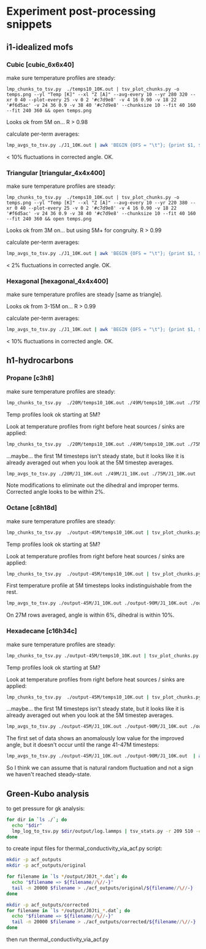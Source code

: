 # Experiment post-processing snippets

## i1-idealized mofs

### Cubic [cubic_6x6x40]

make sure temperature profiles are steady:
```
lmp_chunks_to_tsv.py  ./temps10_10K.out | tsv_plot_chunks.py -o temps.png --yl "Temp [K]" --xl "Z [A]" --avg-every 10 --yr 280 320 --xr 0 40 --plot-every 25 -v 0 2 '#c7d9e8' -v 4 16 0.90 -v 18 22 '#f6d5ac' -v 24 36 0.9 -v 38 40 '#c7d9e8' --chunksize 10 --fit 40 160 --fit 240 360 && open temps.png
```

Looks ok from 5M on... R > 0.98

calculate per-term averages:

```bash
lmp_avgs_to_tsv.py ./J1_10K.out | awk 'BEGIN {OFS = "\t"}; {print $1, $2-$9, $3-$2-($10-$9), $5-$2-($12-$9), $7-$4-($14-$11), $8-$15, $3+$5+$7-2*$4-($10+$12+$14-2*$11), $3+$5+$8-$4-($10+$12+$15-$11);}' | tsv_eq_trends.py -c 1 "CV_KEPE" -c 2 "CV_p" -c 3 "CV_b" -c 4 "CV_ao" -c 5 "CV_ai" -c 6 "CV_o" -c 7 "CV_i" -n 500 -s 500 | less -S
```

< 10% fluctuations in corrected angle. OK.

### Triangular [triangular_4x4x400]

make sure temperature profiles are steady:
```
lmp_chunks_to_tsv.py  ./temps10_10K.out | tsv_plot_chunks.py -o temps.png --yl "Temp [K]" --xl "Z [A]" --avg-every 10 --yr 220 380 --xr 0 40 --plot-every 25 -v 0 2 '#c7d9e8' -v 4 16 0.90 -v 18 22 '#f6d5ac' -v 24 36 0.9 -v 38 40 '#c7d9e8' --chunksize 10 --fit 40 160 --fit 240 360 && open temps.png
```

Looks ok from 3M on... but using 5M+ for congruity. R > 0.99

calculate per-term averages:

```bash
lmp_avgs_to_tsv.py ./J1_10K.out | awk 'BEGIN {OFS = "\t"}; {print $1, $2-$9, $3-$2-($10-$9), $5-$2-($12-$9), $7-$4-($14-$11), $8-$15, $3+$5+$7-2*$4-($10+$12+$14-2*$11), $3+$5+$8-$4-($10+$12+$15-$11);}' | tsv_eq_trends.py -c 1 "CV_KEPE" -c 2 "CV_p" -c 3 "CV_b" -c 4 "CV_ao" -c 5 "CV_ai" -c 6 "CV_o" -c 7 "CV_i" -n 500 -s 500 | less -S
```

< 2% fluctuations in corrected angle. OK.



### Hexagonal [hexagonal_4x4x400]

make sure temperature profiles are steady [same as triangle].

Looks ok from 3-15M on... R > 0.99

calculate per-term averages:

```bash
lmp_avgs_to_tsv.py ./J1_10K.out | awk 'BEGIN {OFS = "\t"}; {print $1, $2-$9, $3-$2-($10-$9), $5-$2-($12-$9), $7-$4-($14-$11), $8-$15, $3+$5+$7-2*$4-($10+$12+$14-2*$11), $3+$5+$8-$4-($10+$12+$15-$11);}' | tsv_eq_trends.py -c 1 "CV_KEPE" -c 2 "CV_p" -c 3 "CV_b" -c 4 "CV_ao" -c 5 "CV_ai" -c 6 "CV_o" -c 7 "CV_i" -n 400 -s 300 | less -S
```

< 10% fluctuations in corrected angle. OK.




## h1-hydrocarbons

### Propane [c3h8]

make sure temperature profiles are steady:
```bash
lmp_chunks_to_tsv.py  ./20M/temps10_10K.out ./49M/temps10_10K.out ./75M/temps10_10K.out | tsv_plot_chunks.py -o temps.png --yl "Temp [K]" --xl "Z [A]" --avg-every 10 --yr 220 320 --xr 0 40 --plot-every 50 -v 0 2 '#c7d9e8' -v 4 16 0.90 -v 18 22 '#f6d5ac' -v 24 36 0.9 -v 38 40 '#c7d9e8' --chunksize 3.23 --fit 12.9 51.7 --fit 77.5 116.3 && open temps.png
```

Temp profiles look ok starting at 5M?

Look at temperature profiles from right before heat sources / sinks are applied:

```bash
lmp_chunks_to_tsv.py  ./20M/temps10_10K.out ./49M/temps10_10K.out ./75M/temps10_10K.out | tsv_plot_chunks.py -o temps-ss.png  -r 400 1000 --yl "Temp [K]" --xl "Z [A]" --avg-every 10 --yr 220 320 --xr 0 40 --plot-every 5 -v 0 2 '#c7d9e8' -v 4 16 0.90 -v 18 22 '#f6d5ac' -v 24 36 0.9 -v 38 40 '#c7d9e8' --chunksize 3.23 --fit 12.9 51.7 --fit 77.5 116.3 && open temps-ss.png
```

...maybe... the first 1M timesteps isn't steady state, but it looks like it is already averaged out when you look at the 5M timestep averages.

```bash
lmp_avgs_to_tsv.py ./20M/J1_10K.out ./49M/J1_10K.out ./75M/J1_10K.out | awk 'BEGIN {OFS = "\t"}; {print $1, $2-$11, $3-$12-($2-$11), $4-$13-($2-$11), $5-$14-($2-$11), $6-$15, $7-$16, $8-$17, $9-$18, $10-$19, $3+$4+$5+$6+$7-2*$2-($12+$13+$14+$15+$16-2*$11), $3+$4+$8+$9+$10-$2-($12+$13+$17+$18+$19-$11);}' | tsv_eq_trends.py -c 1 "CV_KEPE" -c 2 "CV_p" -c 3 "CV_b" -c 4 "CV_a" -c 5 "CV_d" -c 6 "CV_i" -c 7 "CV_ai" -c 8 "CV_di" -c 9 "CV_ii" -c 10 "CV_orig" -c 11 "CV_corr" -n 2200 -s 300 | less -S
```

Note modifications to eliminate out the dihedral and improper terms. Corrected angle looks to be within 2%.


### Octane [c8h18d]

make sure temperature profiles are steady:
```bash
lmp_chunks_to_tsv.py  ./output-45M/temps10_10K.out | tsv_plot_chunks.py -o temps.png -r 300 -1 --yl "Temp [K]" --xl "Z [A]" --avg-every 10 --yr 360 440 --xr 0 40 --plot-every 50 -v 0 2 '#c7d9e8' -v 4 16 0.90 -v 18 22 '#f6d5ac' -v 24 36 0.9 -v 38 40 '#c7d9e8' --chunksize 4.30675 --fit 17.2 68.9 --fit 103.4 155.0 && open temps.png
```

Temp profiles look ok starting at 5M?

Look at temperature profiles from right before heat sources / sinks are applied:

```bash
lmp_chunks_to_tsv.py  ./output-45M/temps10_10K.out | tsv_plot_chunks.py -o temps-ss.png -r 200 800 --yl "Temp [K]" --xl "Z [A]" --avg-every 10 --yr 360 440 --xr 0 40 --plot-every 5 -v 0 2 '#c7d9e8' -v 4 16 0.90 -v 18 22 '#f6d5ac' -v 24 36 0.9 -v 38 40 '#c7d9e8' --chunksize 4.30675 --fit 17.2 68.9 --fit 103.4 155.0 && open temps-ss.png
```

First temperature profile at 5M timesteps looks indistinguishable from the rest.

```bash
lmp_avgs_to_tsv.py ./output-45M/J1_10K.out ./output-90M/J1_10K.out ./output-135M/J1_10K.out ./output-142M/J1_10K.out |  awk 'BEGIN {OFS = "\t"}; {print $1, $2-$11, $3-$12-($2-$11), $4-$13-($2-$11), $5-$14-($2-$11), $6-$15-($2-$11), $7-$16-($2-$11), $8-$17, $9-$18, $10-$19, $3+$4+$5+$6+$7-4*$2-($12+$13+$14+$15+$16-4*$11), $3+$4+$8+$9+$10-$2-($12+$13+$17+$18+$19-$11);}' | tsv_eq_trends.py -c 1 "CV_KEPE" -c 2 "CV_p" -c 3 "CV_b" -c 4 "CV_a" -c 5 "CV_d" -c 6 "CV_i" -c 7 "CV_ai" -c 8 "CV_di" -c 9 "CV_ii" -c 10 "CV_orig" -c 11 "CV_corr" -n 4500 -s 300 | less -S
```

On 27M rows averaged, angle is within 6%, dihedral is within 10%.



### Hexadecane [c16h34c]



make sure temperature profiles are steady:
```bash
lmp_chunks_to_tsv.py ./output-45M/temps10_10K.out | tsv_plot_chunks.py -o temps.png -r 300 -1 --yl "Temp [K]" --xl "Z [A]" --avg-every 10 --yr 450 550 --xr 0 40 --plot-every 50 -v 0 2 '#c7d9e8' -v 4 16 0.90 -v 18 22 '#f6d5ac' -v 24 36 0.9 -v 38 40 '#c7d9e8' --chunksize 6.029 --fit 24.1 96.5 --fit 144.7 217.0 && open temps.png
```
Temp profiles look ok starting at 5M?

Look at temperature profiles from right before heat sources / sinks are applied:

```bash
lmp_chunks_to_tsv.py  ./output-45M/temps10_10K.out | tsv_plot_chunks.py -o temps-ss.png -r 200 800 --yl "Temp [K]" --xl "Z [A]" --avg-every 10 --yr 450 550 --xr 0 40 --plot-every 5 -v 0 2 '#c7d9e8' -v 4 16 0.90 -v 18 22 '#f6d5ac' -v 24 36 0.9 -v 38 40 '#c7d9e8' --chunksize 6.029 --fit 24.1 96.5 --fit 144.7 217.0 && open temps-ss.png
```

...maybe... the first 1M timesteps isn't steady state, but it looks like it is already averaged out when you look at the 5M timestep averages.


```bash
lmp_avgs_to_tsv.py ./output-45M/J1_10K.out ./output-90M/J1_10K.out ./output-135M/J1_10K.out ./output-142M/J1_10K.out ./output-180M/J1_10K.out ./output-200M/J1_10K.out ./output-245M/J1_10K.out  | awk 'BEGIN {OFS = "\t"}; {print $1, $2-$11, $3-$12-($2-$11), $4-$13-($2-$11), $5-$14-($2-$11), $6-$15-($2-$11), $7-$16-($2-$11), $8-$17, $9-$18, $10-$19, $3+$4+$5+$6+$7-4*$2-($12+$13+$14+$15+$16-4*$11), $3+$4+$8+$9+$10-$2-($12+$13+$17+$18+$19-$11);}' | tsv_eq_trends.py -c 1 "CV_KEPE" -c 2 "CV_p" -c 3 "CV_b" -c 4 "CV_a" -c 5 "CV_d" -c 6 "CV_i" -c 7 "CV_ai" -c 8 "CV_di" -c 9 "CV_ii" -c 10 "CV_o" -c 11 "CV_i" -n 4900 -s 300 | less -S
```

The first set of data shows an anomalously low value for the improved angle, but it doesn't occur until the range 41-47M timesteps:

```bash
lmp_avgs_to_tsv.py ./output-45M/J1_10K.out ./output-90M/J1_10K.out  | awk 'BEGIN {OFS = "\t"}; {print $1, $2-$11, $3-$12-($2-$11), $4-$13-($2-$11), $5-$14-($2-$11), $6-$15-($2-$11), $7-$16-($2-$11), $8-$17, $9-$18, $10-$19, $3+$4+$5+$6+$7-4*$2-($12+$13+$14+$15+$16-4*$11), $3+$4+$8+$9+$10-$2-($12+$13+$17+$18+$19-$11);}' | tsv_eq_trends.py -c 1 "CV_KEPE" -c 2 "CV_p" -c 3 "CV_b" -c 4 "CV_a" -c 5 "CV_d" -c 6 "CV_i" -c 7 "CV_ai" -c 8 "CV_di" -c 9 "CV_ii" -c 10 "CV_o" -c 11 "CV_i" -n 300 -s 3300 | less -S
```

So I think we can assume that is natural random fluctuation and not a sign we haven't reached steady-state.





## Green-Kubo analysis

to get pressure for gk analysis:

```bash
for dir in `ls ./`; do
  echo "$dir"
  lmp_log_to_tsv.py $dir/output/log.lammps | tsv_stats.py -r 209 510 -c 1 timestep -c 3 temp -c 4 pressure -c 5 density
done
```

to create input files for thermal_conductivity_via_acf.py script:

```bash
mkdir -p acf_outputs
mkdir -p acf_outputs/original

for filename in `ls */output/J0Jt_*.dat`; do
  echo "$filename => ${filename//\//-}"
  tail -n 20000 $filename > ./acf_outputs/original/${filename//\//-}
done

mkdir -p acf_outputs/corrected
for filename in `ls */output/J0Jti_*.dat`; do
  echo "$filename => ${filename//\//-}"
  tail -n 20000 $filename > ./acf_outputs/corrected/${filename//\//-}
done
```

then run thermal_conductivity_via_acf.py
